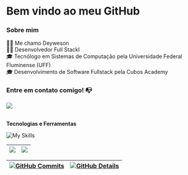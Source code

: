 # Bem vindo ao meu GitHub 

### Sobre mim
👩‍💻 Me chamo Deyweson<br>
👩‍💻 Desenvolvedor Full StackI<br>
🎓 Tecnólogo em Sistemas de Computação pela Universidade Federal Fluminense (UFF)<br>
🎓 Desenvolvimento de Software Fullstack pela Cubos Academy<br>

### Entre em contato comigo! 📭
<div>
<a href="https://www.linkedin.com/in/deyweson/" target="_blank"><img src="https://img.shields.io/badge/-LinkedIn-%230077B5?style=for-the-badge&logo=linkedin&logoColor=white" target="_blank"></a>   
</div><br>

**Tecnologias e Ferramentas**

![My Skills](https://skillicons.dev/icons?i=html,css,js,ts,nodejs,react,electron,git,vscode,postman)


| ![](https://github-readme-stats.vercel.app/api/top-langs/?username=deyweson&layout=compact&theme=tokyonight) | ![](https://media.tenor.com/clSGI3XGaCEAAAAM/shinji-estoysolo.gif) |  
| ----------- | ----------- |

 | [![GitHub Commits](http://github-profile-summary-cards.vercel.app/api/cards/productive-time?username=Deyweson&theme=tokyonight&utcOffset=-3)](https://github.com/vn7n24fzkq/github-profile-summary-cards) | [![GitHub Details](http://github-profile-summary-cards.vercel.app/api/cards/profile-details?username=Deyweson&theme=tokyonight)](https://github.com/vn7n24fzkq/github-profile-summary-cards) |  
 | ----------- | ----------- |



